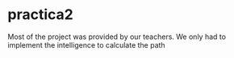 # practica2
 Most of the project was provided by our teachers. We only had to implement the intelligence to calculate the path
